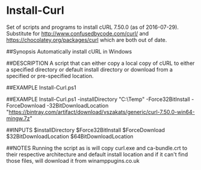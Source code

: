 # Install-Curl
Set of scripts and programs to install cURL 7.50.0 (as of 2016-07-29). Substitute for http://www.confusedbycode.com/curl/ and https://chocolatey.org/packages/curl which are both out of date.

##Synopsis
Automatically install cURL in Windows

##DESCRIPTION
A script that can either copy a local copy of cURL to either a specified directory or default install directory or download from a specified or pre-specified location. 

##EXAMPLE
Install-Curl.ps1

##EXAMPLE
Install-Curl.ps1 -installDirectory "C:\Temp" -Force32BitInstall -ForceDownload -32BitDownloadLocation "https://bintray.com/artifact/download/vszakats/generic/curl-7.50.0-win64-mingw.7z"

##INPUTS
$installDirectory
$Force32BitInstall
$ForceDownload
$32BitDownloadLocation
$64BitDownloadLocation

##NOTES
Running the script as is will copy curl.exe and ca-bundle.crt to their respective architecture and default install location and if it can't find those files, will download it from winamppugins.co.uk   